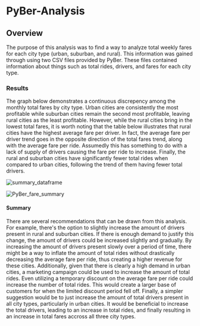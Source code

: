 # PyBer-Analysis

## Overview
The purpose of this analysis was to find a way to analyze total weekly fares for each city type (urban, suburban, and rural). This information was gained through using two CSV files provided by PyBer. These files contained information about things such as total rides, drivers, and fares for each city type.

### Results
The graph below demonstrates a continuous discrepency among the monthly total fares by city type. Urban cities are consistently the most profitable while suburban cities remain the second most profitable, leaving rural cities as the least profitable. However, while the rural cities bring in the lowest total fares, it is worth noting that the table below illustrates that rural cities have the highest average fare per driver. In fact, the average fare per driver trend goes in the opposite direction of the total fares trend, along with the average fare per ride. Assumedly this has something to do with a lack of supply of drivers causing the fare per ride to increase. Finally, the rural and suburban cities have significantly fewer total rides when compared to urban cities, following the trend of them having fewer total drivers.

![summary_dataframe](https://user-images.githubusercontent.com/111502918/193037685-61517fd9-0527-4442-a7e9-527f3e2981ff.PNG)

![PyBer_fare_summary](https://user-images.githubusercontent.com/111502918/193037325-5e4e0c71-9e1c-41e5-9039-cc2bb75a178d.png)

#### Summary
There are several recommendations that can be drawn from this analysis. For example, there's the option to slightly increase the amount of drivers present in rural and suburban cities. If there is enough demand to justify this change, the amount of drivers could be increased slightly and gradually. By increasing the amount of drivers present slowly over a period of time, there might be a way to inflate the amount of total rides without drastically decreasing the average fare per ride, thus creating a higher revenue for these cities. Additionally, given that there is clearly a high demand in urban cities, a marketing campaign could be used to increase the amount of total rides. Even utilizing a temporary discount on the average fare per ride could increase the number of total rides. This would create a larger base of customers for when the limited discount period fell off. Finally, a simpler suggestion would be to just increase the amount of total drivers present in all city types, particularly in urban cities. It would be beneficial to increase the total drivers, leading to an increase in total rides, and finally resulting in an increase in total fares accross all three city types.
